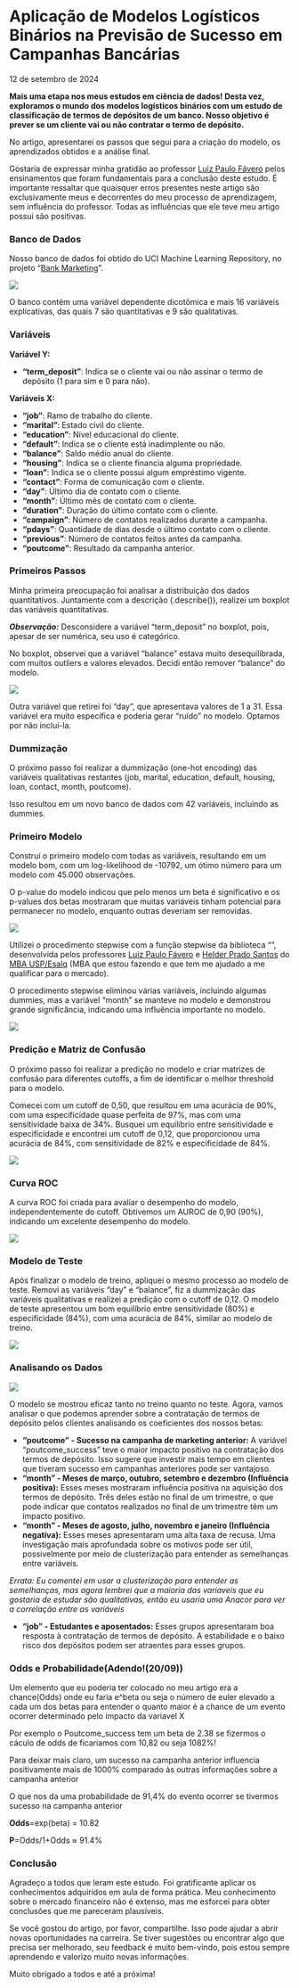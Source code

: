 # Aplicação de Modelos Logísticos Binários na Previsão de Sucesso em Campanhas Bancárias

12 de setembro de 2024

**Mais uma etapa nos meus estudos em ciência de dados! Desta vez, exploramos o mundo dos modelos logísticos binários com um estudo de classificação de termos de depósitos de um banco. Nosso objetivo é prever se um cliente vai ou não contratar o termo de depósito.**

No artigo, apresentarei os passos que segui para a criação do modelo, os aprendizados obtidos e a análise final.

Gostaria de expressar minha gratidão ao professor  [Luiz Paulo Fávero](https://www.linkedin.com/in/luiz-paulo-f%C3%A1vero-83a117118/)  pelos ensinamentos que foram fundamentais para a conclusão deste estudo. É importante ressaltar que quaisquer erros presentes neste artigo são exclusivamente meus e decorrentes do meu processo de aprendizagem, sem influência do professor. Todas as influências que ele teve meu artigo possui são positivas.

### Banco de Dados

Nosso banco de dados foi obtido do UCI Machine Learning Repository, no projeto “[Bank Marketing](https://archive.ics.uci.edu/dataset/222/bank+marketing)”.

![](https://media.licdn.com/dms/image/v2/D4D12AQGbU3xmvGDkgw/article-inline_image-shrink_1500_2232/article-inline_image-shrink_1500_2232/0/1726145412558?e=1735171200&v=beta&t=tAlEmg_Unyg5tD_wWa4h_drgpgyjvSwkvqJTKCICml4)

O banco contém uma variável dependente dicotômica e mais 16 variáveis explicativas, das quais 7 são quantitativas e 9 são qualitativas.

  

### Variáveis

**Variável Y:**

-   **“term_deposit”**: Indica se o cliente vai ou não assinar o termo de depósito (1 para sim e 0 para não).

**Variáveis X:**

-   **“job”**: Ramo de trabalho do cliente.
-   **“marital”**: Estado civil do cliente.
-   **“education”**: Nível educacional do cliente.
-   **“default”**: Indica se o cliente está inadimplente ou não.
-   **“balance”**: Saldo médio anual do cliente.
-   **“housing”**: Indica se o cliente financia alguma propriedade.
-   **“loan”**: Indica se o cliente possui algum empréstimo vigente.
-   **“contact”**: Forma de comunicação com o cliente.
-   **“day”**: Último dia de contato com o cliente.
-   **“month”**: Último mês de contato com o cliente.
-   **“duration”**: Duração do último contato com o cliente.
-   **“campaign”**: Número de contatos realizados durante a campanha.
-   **“pdays”**: Quantidade de dias desde o último contato com o cliente.
-   **“previous”**: Número de contatos feitos antes da campanha.
-   **“poutcome”**: Resultado da campanha anterior.

  

### Primeiros Passos

Minha primeira preocupação foi analisar a distribuição dos dados quantitativos. Juntamente com a descrição (.describe()), realizei um boxplot das variáveis quantitativas.

**_Observação:_**  Desconsidere a variável “term_deposit” no boxplot, pois, apesar de ser numérica, seu uso é categórico.

No boxplot, observei que a variável “balance” estava muito desequilibrada, com muitos outliers e valores elevados. Decidi então remover “balance” do modelo.

  

![](https://media.licdn.com/dms/image/v2/D4D12AQHMfXOUKxi10A/article-inline_image-shrink_1500_2232/article-inline_image-shrink_1500_2232/0/1726145544643?e=1735171200&v=beta&t=aIC2zyj5ONZ9DnQxFWntKVoGUk0VQSVEm1UQbMf_dhI)

Outra variável que retirei foi “day”, que apresentava valores de 1 a 31. Essa variável era muito específica e poderia gerar “ruído” no modelo. Optamos por não incluí-la.

  

### Dummização

O próximo passo foi realizar a dummização (one-hot encoding) das variáveis qualitativas restantes (job, marital, education, default, housing, loan, contact, month, poutcome).

Isso resultou em um novo banco de dados com 42 variáveis, incluindo as dummies.

### Primeiro Modelo

Construí o primeiro modelo com todas as variáveis, resultando em um modelo bom, com um log-likelihood de -10792, um ótimo número para um modelo com 45.000 observações.

O p-value do modelo indicou que pelo menos um beta é significativo e os p-values dos betas mostraram que muitas variáveis tinham potencial para permanecer no modelo, enquanto outras deveriam ser removidas.

![](https://media.licdn.com/dms/image/v2/D4D12AQEnmNr-t1LoVQ/article-inline_image-shrink_1000_1488/article-inline_image-shrink_1000_1488/0/1726145676077?e=1735171200&v=beta&t=NPFJUVTZu7Y7p2rEcxIgXByTXh5lBAcboRUca1GSKMU)

Utilizei o procedimento stepwise com a função stepwise da biblioteca “”, desenvolvida pelos professores  [Luiz Paulo Fávero](https://www.linkedin.com/in/luiz-paulo-f%C3%A1vero-83a117118/)  e  [Helder Prado Santos](https://www.linkedin.com/in/helderprado/)  do  [MBA USP/Esalq](https://www.linkedin.com/school/mbauspesalq/)  (MBA que estou fazendo e que tem me ajudado a me qualificar para o mercado).

O procedimento stepwise eliminou várias variáveis, incluindo algumas dummies, mas a variável “month” se manteve no modelo e demonstrou grande significância, indicando uma influência importante no modelo.

![](https://media.licdn.com/dms/image/v2/D4D12AQHWQaQaJ6N75g/article-inline_image-shrink_1000_1488/article-inline_image-shrink_1000_1488/0/1726145693726?e=1735171200&v=beta&t=pl7WyvrvmdQqHdRpeopK0jz1VKpx_vjtFBeTufraVjA)

### Predição e Matriz de Confusão

O próximo passo foi realizar a predição no modelo e criar matrizes de confusão para diferentes cutoffs, a fim de identificar o melhor threshold para o modelo.

Comecei com um cutoff de 0,50, que resultou em uma acurácia de 90%, com uma especificidade quase perfeita de 97%, mas com uma sensitividade baixa de 34%. Busquei um equilíbrio entre sensitividade e especificidade e encontrei um cutoff de 0,12, que proporcionou uma acurácia de 84%, com sensitividade de 82% e especificidade de 84%.

![](https://media.licdn.com/dms/image/v2/D4D12AQHeMyO5NBTouQ/article-inline_image-shrink_1500_2232/article-inline_image-shrink_1500_2232/0/1726145850316?e=1735171200&v=beta&t=rCNPH7y8fXguQMmKG_O4LGM255v8v22C_XZyEsm-KF8)

### Curva ROC

A curva ROC foi criada para avaliar o desempenho do modelo, independentemente do cutoff. Obtivemos um AUROC de 0,90 (90%), indicando um excelente desempenho do modelo.

![](https://media.licdn.com/dms/image/v2/D4D12AQHzhPc59vmAsA/article-inline_image-shrink_1500_2232/article-inline_image-shrink_1500_2232/0/1726145861953?e=1735171200&v=beta&t=cVX1ww6B9tWX4zDIzEyk1QQuuF9ZRCxpIkjjNbNDvFI)

### Modelo de Teste

Após finalizar o modelo de treino, apliquei o mesmo processo ao modelo de teste. Removi as variáveis “day” e “balance”, fiz a dummização das variáveis qualitativas e realizei a predição com o cutoff de 0,12. O modelo de teste apresentou um bom equilíbrio entre sensitividade (80%) e especificidade (84%), com uma acurácia de 84%, similar ao modelo de treino.

  

![](https://media.licdn.com/dms/image/v2/D4D12AQGh2WwYpXND3g/article-inline_image-shrink_1500_2232/article-inline_image-shrink_1500_2232/0/1726145883347?e=1735171200&v=beta&t=z--RrjYNeirRAci8AVRVT4zAL_7Hn9fm2_A3ZnWHZoU)

### Analisando os Dados

![](https://media.licdn.com/dms/image/v2/D4D12AQEqJbxXTz2AyA/article-inline_image-shrink_1000_1488/article-inline_image-shrink_1000_1488/0/1726146633179?e=1735171200&v=beta&t=kvGpnSl0FF5BIZN76TWAPvFie9BWHrImMCop2x0HoMA)

O modelo se mostrou eficaz tanto no treino quanto no teste. Agora, vamos analisar o que podemos aprender sobre a contratação de termos de depósito pelos clientes analisando os coeficientes dos nossos betas:

-   **“poutcome” - Sucesso na campanha de marketing anterior:**  A variável “poutcome_success” teve o maior impacto positivo na contratação dos termos de depósito. Isso sugere que investir mais tempo em clientes que tiveram sucesso em campanhas anteriores pode ser vantajoso.
-   **“month” - Meses de março, outubro, setembro e dezembro (Influência positiva):**  Esses meses mostraram influência positiva na aquisição dos termos de depósito. Três deles estão no final de um trimestre, o que pode indicar que contatos realizados no final de um trimestre têm um impacto positivo.
-   **“month” - Meses de agosto, julho, novembro e janeiro (Influência negativa):**  Esses meses apresentaram uma alta taxa de recusa. Uma investigação mais aprofundada sobre os motivos pode ser útil, possivelmente por meio de clusterização para entender as semelhanças entre variáveis.

_Errata: Eu comentei em usar a clusterização para entender as semelhanças, mas agora lembrei que a maioria das variaveis que eu gostaria de estudar são qualitativas, então eu usaria uma Anacor para ver a correlação entre as variáveis_

-   **“job” - Estudantes e aposentados:**  Esses grupos apresentaram boa resposta à contratação de termos de depósito. A estabilidade e o baixo risco dos depósitos podem ser atraentes para esses grupos.

  

### Odds e Probabilidade(Adendo!(20/09))

Um elemento que eu poderia ter colocado no meu artigo era a chance(Odds) onde eu faria e^beta ou seja o número de euler elevado a cada um dos betas para entender o quanto maior é a chance de um evento ocorrer determinado pelo impacto da variavel X

Por exemplo o Poutcome_success tem um beta de 2.38 se fizermos o cáculo de odds de ficariamos com 10,82 ou seja 1082%!

Para deixar mais claro, um sucesso na campanha anterior influencia positivamente mais de 1000% comparado às outras informações sobre a campanha anterior

O que nos da uma probabilidade de 91,4% do evento ocorrer se tivermos sucesso na campanha anterior

**Odds**=exp(beta) = 10.82

**P**=Odds/1+Odds ≈ 91.4%

  

### Conclusão

Agradeço a todos que leram este estudo. Foi gratificante aplicar os conhecimentos adquiridos em aula de forma prática. Meu conhecimento sobre o mercado financeiro não é extenso, mas me esforcei para obter conclusões que me pareceram plausíveis.

Se você gostou do artigo, por favor, compartilhe. Isso pode ajudar a abrir novas oportunidades na carreira. Se tiver sugestões ou encontrar algo que precisa ser melhorado, seu feedback é muito bem-vindo, pois estou sempre aprendendo e valorizo muito novas informações.

Muito obrigado a todos e até a próxima!